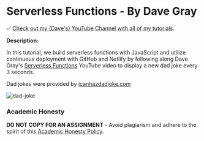 # Serverless Functions - By Dave Gray

✅ [Check out my (Dave's) YouTube Channel with all of my tutorials](https://www.youtube.com/DaveGrayTeachesCode).

**Description:**

In this tutorial, we build serverless functions with JavaScript and utilize continuous deployment with GitHub and Netlify by following along Dave Gray's [Serverless Functions](https://youtu.be/J7RKx8f4Frs) YouTube video to display a new dad joke every 3 seconds.

Dad jokes were provided by [icanhazdadjoke.com](https://icanhazdadjoke.com/)

![dad-joke](https://user-images.githubusercontent.com/89941875/163737935-f4a3d033-d55e-4222-a3ec-b4e8f0ef5980.PNG)

### Academic Honesty

**DO NOT COPY FOR AN ASSIGNMENT** - Avoid plagiarism and adhere to the spirit of this [Academic Honesty Policy](https://www.freecodecamp.org/news/academic-honesty-policy/).
